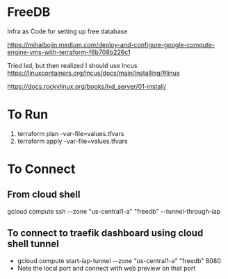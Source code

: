 # FreeDB
Infra as Code for setting up free database

https://mihaibojin.medium.com/deploy-and-configure-google-compute-engine-vms-with-terraform-f6b708b226c1


Tried lxd, but then realized I should use Incus
https://linuxcontainers.org/incus/docs/main/installing/#linux

https://docs.rockylinux.org/books/lxd_server/01-install/

# To Run
1. terraform plan -var-file=values.tfvars
1. terraform apply -var-file=values.tfvars

# To Connect

## From cloud shell
gcloud compute ssh --zone "us-central1-a" "freedb" --tunnel-through-iap


## To connect to traefik dashboard using cloud shell tunnel
- gcloud compute start-iap-tunnel --zone "us-central1-a" "freedb" 8080
- Note the local port and connect with web preview on that port